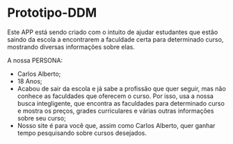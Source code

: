 # Prototipo-DDM
Este APP está sendo criado com o intuito de ajudar estudantes que estão saindo da escola a encontrarem a faculdade certa para determinado curso, mostrando diversas informações sobre elas.

A nossa PERSONA:
 - Carlos Alberto;
 - 18 Anos;
 - Acabou de sair da escola e já sabe a profissão que quer seguir, mas não conhece as faculdades que oferecem o curso. Por isso, usa a nossa busca integligente, que        encontra as faculdades para determinado curso e mostra os preços, grades curriculares e várias outras informações sobre seu curso;
 - Nosso site é para você que, assim como Carlos Alberto, quer ganhar tempo pesquisando sobre cursos desejados.
